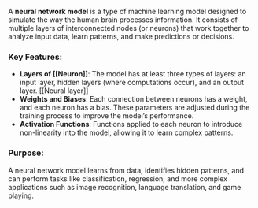 A **neural network model** is a type of machine learning model designed to simulate the way the human brain processes information. It consists of multiple layers of interconnected nodes (or neurons) that work together to analyze input data, learn patterns, and make predictions or decisions.

### Key Features:

- **Layers of [[Neuron]]**: The model has at least three types of layers: an input layer, hidden layers (where computations occur), and an output layer. [[Neural layer]]
- **Weights and Biases**: Each connection between neurons has a weight, and each neuron has a bias. These parameters are adjusted during the training process to improve the model’s performance.
- **Activation Functions**: Functions applied to each neuron to introduce non-linearity into the model, allowing it to learn complex patterns.

### Purpose:

A neural network model learns from data, identifies hidden patterns, and can perform tasks like classification, regression, and more complex applications such as image recognition, language translation, and game playing.